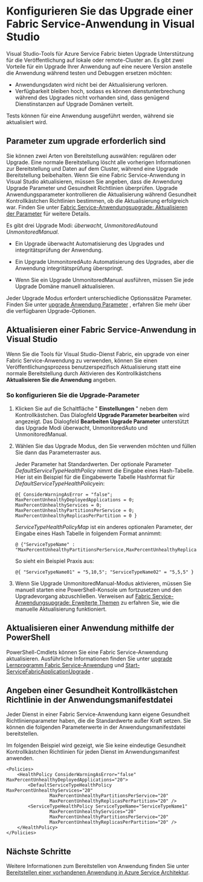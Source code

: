 <properties
   pageTitle="Konfigurieren des Upgrades einer Fabric Service-Anwendung | Microsoft Azure"
   description="Erfahren Sie, wie die Einstellungen für das Upgrade einer Fabric Service-Anwendungs mithilfe von Microsoft Visual Studio konfigurieren."
   services="service-fabric"
   documentationCenter="na"
   authors="cawaMS"
   manager="paulyuk"
   editor="tglee" />
<tags
   ms.service="service-fabric"
   ms.devlang="dotnet"
   ms.topic="article"
   ms.tgt_pltfrm="na"
   ms.workload="multiple"
   ms.date="07/29/2016"
   ms.author="cawa" />

# <a name="configure-the-upgrade-of-a-service-fabric-application-in-visual-studio"></a>Konfigurieren Sie das Upgrade einer Fabric Service-Anwendung in Visual Studio

Visual Studio-Tools für Azure Service Fabric bieten Upgrade Unterstützung für die Veröffentlichung auf lokale oder remote-Cluster an. Es gibt zwei Vorteile für ein Upgrade Ihrer Anwendung auf eine neuere Version anstelle die Anwendung während testen und Debuggen ersetzen möchten:

- Anwendungsdaten wird nicht bei der Aktualisierung verloren.
- Verfügbarkeit bleiben hoch, sodass es können dienstunterbrechung während des Upgrades nicht vorhanden sind, dass genügend Dienstinstanzen auf Upgrade Domänen verteilt.

Tests können für eine Anwendung ausgeführt werden, während sie aktualisiert wird.

## <a name="parameters-needed-to-upgrade"></a>Parameter zum upgrade erforderlich sind

Sie können zwei Arten von Bereitstellung auswählen: regulären oder Upgrade. Eine normale Bereitstellung löscht alle vorherigen Informationen zur Bereitstellung und Daten auf dem Cluster, während eine Upgrade Bereitstellung beibehalten. Wenn Sie eine Fabric Service-Anwendung in Visual Studio aktualisieren, müssen Sie angeben, dass die Anwendung Upgrade Parameter und Gesundheit Richtlinien überprüfen. Upgrade Anwendungsparameter kontrollieren die Aktualisierung während Gesundheit Kontrollkästchen Richtlinien bestimmen, ob die Aktualisierung erfolgreich war. Finden Sie unter [Fabric Service-Anwendungsupgrade: Aktualisieren der Parameter](service-fabric-application-upgrade-parameters.md) für weitere Details.

Es gibt drei Upgrade Modi: *überwacht*, *UnmonitoredAuto*und *UnmonitoredManual*.

  - Ein Upgrade überwacht Automatisierung des Upgrades und integritätsprüfung der Anwendung.

  - Ein Upgrade UnmonitoredAuto Automatisierung des Upgrades, aber die Anwendung integritätsprüfung überspringt.

  - Wenn Sie ein Upgrade UnmonitoredManual ausführen, müssen Sie jede Upgrade Domäne manuell aktualisieren.

Jeder Upgrade Modus erfordert unterschiedliche Optionssätze Parameter. Finden Sie unter [upgrade Anwendung Parameter](service-fabric-application-upgrade-parameters.md) , erfahren Sie mehr über die verfügbaren Upgrade-Optionen.

## <a name="upgrade-a-service-fabric-application-in-visual-studio"></a>Aktualisieren einer Fabric Service-Anwendung in Visual Studio

Wenn Sie die Tools für Visual Studio-Dienst Fabric, ein upgrade von einer Fabric Service-Anwendung zu verwenden, können Sie einen Veröffentlichungsprozess benutzerspezifisch Aktualisierung statt eine normale Bereitstellung durch Aktivieren des Kontrollkästchens **Aktualisieren Sie die Anwendung** angeben.

### <a name="to-configure-the-upgrade-parameters"></a>So konfigurieren Sie die Upgrade-Parameter

1. Klicken Sie auf die Schaltfläche " **Einstellungen** " neben dem Kontrollkästchen. Das Dialogfeld **Upgrade Parameter bearbeiten** wird angezeigt. Das Dialogfeld **Bearbeiten Upgrade Parameter** unterstützt das Upgrade Modi überwacht, UnmonitoredAuto und UnmonitoredManual.

2. Wählen Sie das Upgrade Modus, den Sie verwenden möchten und füllen Sie dann das Parameterraster aus.

    Jeder Parameter hat Standardwerten. Der optionale Parameter *DefaultServiceTypeHealthPolicy* nimmt die Eingabe eines Hash-Tabelle. Hier ist ein Beispiel für die Eingabewerte Tabelle Hashformat für *DefaultServiceTypeHealthPolicy*ein:

    ```
    @{ ConsiderWarningAsError = "false"; MaxPercentUnhealthyDeployedApplications = 0; MaxPercentUnhealthyServices = 0; MaxPercentUnhealthyPartitionsPerService = 0; MaxPercentUnhealthyReplicasPerPartition = 0 }
    ```

    *ServiceTypeHealthPolicyMap* ist ein anderes optionalen Parameter, der Eingabe eines Hash Tabelle in folgendem Format annimmt:

    ```    
    @ {"ServiceTypeName" : "MaxPercentUnhealthyPartitionsPerService,MaxPercentUnhealthyReplicasPerPartition,MaxPercentUnhealthyServices"}
    ```

    So sieht ein Beispiel Praxis aus:

    ```
    @{ "ServiceTypeName01" = "5,10,5"; "ServiceTypeName02" = "5,5,5" }
    ```

3. Wenn Sie Upgrade UnmonitoredManual-Modus aktivieren, müssen Sie manuell starten eine PowerShell-Konsole um fortzusetzen und den Upgradevorgang abzuschließen. Verweisen auf [Fabric Service-Anwendungsupgrade: Erweiterte Themen](service-fabric-application-upgrade-advanced.md) zu erfahren Sie, wie die manuelle Aktualisierung funktioniert.

## <a name="upgrade-an-application-by-using-powershell"></a>Aktualisieren einer Anwendung mithilfe der PowerShell

PowerShell-Cmdlets können Sie eine Fabric Service-Anwendung aktualisieren. Ausführliche Informationen finden Sie unter [upgrade Lernprogramm Fabric Service-Anwendung](service-fabric-application-upgrade-tutorial.md) und [Start-ServiceFabricApplicationUpgrade](https://msdn.microsoft.com/library/mt125975.aspx) .

## <a name="specify-a-health-check-policy-in-the-application-manifest-file"></a>Angeben einer Gesundheit Kontrollkästchen Richtlinie in der Anwendungsmanifestdatei

Jeder Dienst in einer Fabric Service-Anwendung kann eigene Gesundheit Richtlinienparameter haben, die die Standardwerte außer Kraft setzen. Sie können die folgenden Parameterwerte in der Anwendungsmanifestdatei bereitstellen.

Im folgenden Beispiel wird gezeigt, wie Sie keine eindeutige Gesundheit Kontrollkästchen Richtlinien für jeden Dienst im Anwendungsmanifest anwenden.

```
<Policies>
    <HealthPolicy ConsiderWarningAsError="false" MaxPercentUnhealthyDeployedApplications="20">
        <DefaultServiceTypeHealthPolicy MaxPercentUnhealthyServices="20"               
                MaxPercentUnhealthyPartitionsPerService="20"
                MaxPercentUnhealthyReplicasPerPartition="20" />
        <ServiceTypeHealthPolicy ServiceTypeName="ServiceTypeName1"
                MaxPercentUnhealthyServices="20"
                MaxPercentUnhealthyPartitionsPerService="20"
                MaxPercentUnhealthyReplicasPerPartition="20" />      
    </HealthPolicy>
</Policies>
```
## <a name="next-steps"></a>Nächste Schritte
Weitere Informationen zum Bereitstellen von Anwendung finden Sie unter [Bereitstellen einer vorhandenen Anwendung in Azure Service Architektur](service-fabric-deploy-existing-app.md).
